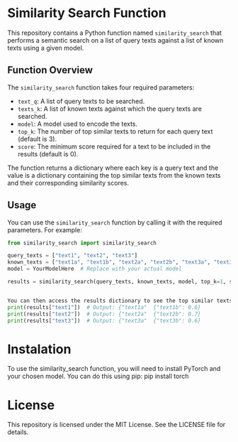 # Similarity Search Function

This repository contains a Python function named `similarity_search` that performs a semantic search on a list of query texts against a list of known texts using a given model.

## Function Overview

The `similarity_search` function takes four required parameters:

- `text_q`: A list of query texts to be searched.
- `texts_k`: A list of known texts against which the query texts are searched.
- `model`: A model used to encode the texts.
- `top_k`: The number of top similar texts to return for each query text (default is 3).
- `score`: The minimum score required for a text to be included in the results (default is 0).

The function returns a dictionary where each key is a query text and the value is a dictionary containing the top similar texts from the known texts and their corresponding similarity scores.

## Usage

You can use the `similarity_search` function by calling it with the required parameters. For example:

```python
from similarity_search import similarity_search

query_texts = ["text1", "text2", "text3"]
known_texts = ["text1a", "text1b", "text2a", "text2b", "text3a", "text3b"]
model = YourModelHere  # Replace with your actual model

results = similarity_search(query_texts, known_texts, model, top_k=1, score=0.5)


You can then access the results dictionary to see the top similar texts for each query text:
print(results["text1"])  # Output: {"text1a"  {"text1b": 0.6}
print(results["text2"])  # Output: {"text2a"  {"text2b": 0.7}
print(results["text3"])  # Output: {"text3a"  {"text3b": 0.6}

```

# Instalation

To use the similarity_search function, you will need to install PyTorch and your chosen model. You can do this using pip:
pip install torch

# License

This repository is licensed under the MIT License. See the LICENSE file for details.
